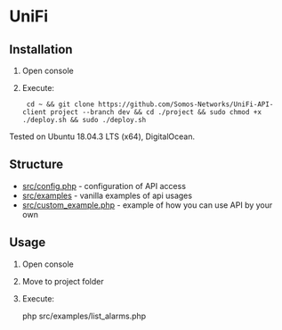 # UniFi

## Installation

1. Open console
1. Execute:


        cd ~ && git clone https://github.com/Somos-Networks/UniFi-API-client project --branch dev && cd ./project && sudo chmod +x ./deploy.sh && sudo ./deploy.sh
        
Tested on Ubuntu 18.04.3 LTS (x64), DigitalOcean.


## Structure

  * [src/config.php](src/config.php) - configuration of API access
  * [src/examples](src/examples) - vanilla examples of api usages
  * [src/custom_example.php](src/custom_example.php) - example of how you can use API by your own


## Usage

  1. Open console
  1. Move to project folder
  1. Execute:
  

        php src/examples/list_alarms.php

